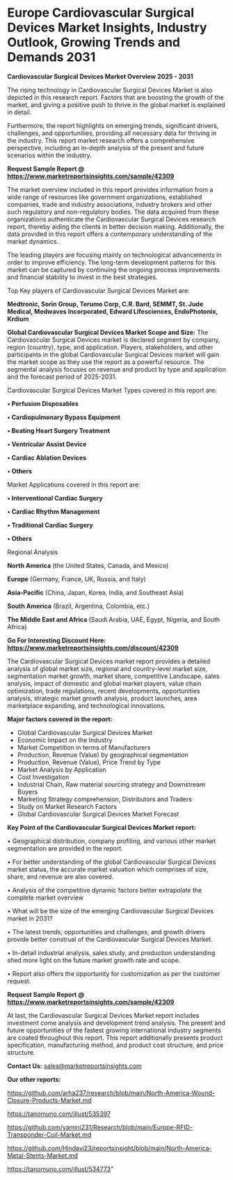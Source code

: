 # Europe Cardiovascular Surgical Devices Market Insights, Industry Outlook, Growing Trends and Demands 2031

<Strong> Cardiovascular Surgical Devices Market Overview 2025 - 2031</strong>

The rising technology in Cardiovascular Surgical Devices Market is also depicted in this research report. Factors that are boosting the growth of the market, and giving a positive push to thrive in the global market is explained in detail.

Furthermore, the report highlights on emerging trends, significant drivers, challenges, and opportunities, providing all necessary data for thriving in the industry. This report market research offers a comprehensive perspective, including an in-depth analysis of the present and future scenarios within the industry.

<strong>Request Sample Report @ <a href=https://www.marketreportsinsights.com/sample/42309>https://www.marketreportsinsights.com/sample/42309</a></strong>

The market overview included in this report provides information from a wide range of resources like government organizations, established companies, trade and industry associations, industry brokers and other such regulatory and non-regulatory bodies. The data acquired from these organizations authenticate the Cardiovascular Surgical Devices research report, thereby aiding the clients in better decision making. Additionally, the data provided in this report offers a contemporary understanding of the market dynamics.

The leading players are focusing mainly on technological advancements in order to improve efficiency. The long-term development patterns for this market can be captured by continuing the ongoing process improvements and financial stability to invest in the best strategies.

Top Key players of Cardiovascular Surgical Devices Market are:

<strong>Medtronic, Sorin Group, Terumo Corp, C.R. Bard, SEMMT, St. Jude Medical, Medwaves Incorporated, Edward Lifesciences, EndoPhotonix, Krdium</strong>

<strong><b>Global Cardiovascular Surgical Devices Market Scope and Size:</b></strong>
The Cardiovascular Surgical Devices market is declared segment by company, region (country), type, and application. Players, stakeholders, and other participants in the global Cardiovascular Surgical Devices market will gain the market scope as they use the report as a powerful resource. The segmental analysis focuses on revenue and product by type and application and the forecast period of 2025-2031.

Cardiovascular Surgical Devices Market Types covered in this report are:

<strong>•  Perfusion Disposables

•  Cardiopulmonary Bypass Equipment

•  Beating Heart Surgery Treatment

•  Ventricular Assist Device

•  Cardiac Ablation Devices

•  Others</strong>

Market Applications covered in this report are:

<strong>•  Interventional Cardiac Surgery

•  Cardiac Rhythm Management

•  Traditional Cardiac Surgery

•  Others</strong> 

Regional Analysis

<strong>North America</strong> (the United States, Canada, and Mexico)

<strong>Europe</strong> (Germany, France, UK, Russia, and Italy)

<strong>Asia-Pacific</strong> (China, Japan, Korea, India, and Southeast Asia)

<strong>South America</strong> (Brazil, Argentina, Colombia, etc.)

<strong>The Middle East and Africa</strong> (Saudi Arabia, UAE, Egypt, Nigeria, and South Africa)

<strong>Go For Interesting Discount Here: <a href=https://www.marketreportsinsights.com/discount/42309>https://www.marketreportsinsights.com/discount/42309</a></strong>

The Cardiovascular Surgical Devices market report provides a detailed analysis of global market size, regional and country-level market size, segmentation market growth, market share, competitive Landscape, sales analysis, impact of domestic and global market players, value chain optimization, trade regulations, recent developments, opportunities analysis, strategic market growth analysis, product launches, area marketplace expanding, and technological innovations.

<strong><b>Major factors covered in the report:</b></strong>
<ul>
  <li>Global Cardiovascular Surgical Devices Market </li>
  <li>Economic Impact on the Industry</li>
  <li>Market Competition in terms of Manufacturers</li>
  <li>Production, Revenue (Value) by geographical segmentation</li>
  <li>Production, Revenue (Value), Price Trend by Type</li>
  <li>Market Analysis by Application</li>
  <li>Cost Investigation</li>
  <li>Industrial Chain, Raw material sourcing strategy and Downstream Buyers</li>
  <li>Marketing Strategy comprehension, Distributors and Traders</li>
  <li>Study on Market Research Factors</li>
  <li>Global Cardiovascular Surgical Devices Market Forecast</li>
</ul>

<strong><b>Key Point of the Cardiovascular Surgical Devices Market report:</b></strong>

• Geographical distribution, company profiling, and various other market segmentation are provided in the report.

• For better understanding of the global Cardiovascular Surgical Devices market status, the accurate market valuation which comprises of size, share, and revenue are also covered.

• Analysis of the competitive dynamic factors better extrapolate the complete market overview

• What will be the size of the emerging Cardiovascular Surgical Devices market in 2031?

• The latest trends, opportunities and challenges, and growth drivers provide better construal of the Cardiovascular Surgical Devices Market.

• In-detail industrial analysis, sales study, and production understanding shed more light on the future market growth rate and scope.

• Report also offers the opportunity for customization as per the customer request.

<strong>Request Sample Report @ <a href=https://www.marketreportsinsights.com/sample/42309>https://www.marketreportsinsights.com/sample/42309</a></strong>

At last, the Cardiovascular Surgical Devices Market report includes investment come analysis and development trend analysis. The present and future opportunities of the fastest growing international industry segments are coated throughout this report. This report additionally presents product specification, manufacturing method, and product cost structure, and price structure.

<strong>Contact Us:</strong>
sales@marketreportsinsights.com

<strong>Our other reports:</strong>

<a href=https://github.com/arha237/research/blob/main/North-America-Wound-Closure-Products-Market.md>https://github.com/arha237/research/blob/main/North-America-Wound-Closure-Products-Market.md</a>

<a href=https://tanomuno.com/illust/535397>https://tanomuno.com/illust/535397</a>

<a href=https://github.com/yamini231/Research/blob/main/Europe-RFID-Transponder-Coil-Market.md>https://github.com/yamini231/Research/blob/main/Europe-RFID-Transponder-Coil-Market.md</a>

<a href=https://github.com/Hindavi23/reportsinsight/blob/main/North-America-Metal-Stents-Market.md>https://github.com/Hindavi23/reportsinsight/blob/main/North-America-Metal-Stents-Market.md</a>

<a href=https://tanomuno.com/illust/534773>https://tanomuno.com/illust/534773</a>"
